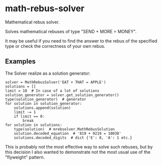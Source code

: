 # math-rebus-solver

Mathematical rebus solver.

Solves mathematical rebuses of type "SEND + MORE = MONEY".

It may be useful if you need to find the answer to the rebus of the specified type or check the correctness of your own rebus.

## Examples

The Solver realize as a solution generator:
    
    solver = MathRebusSolver('EAT + THAT = APPLE')
    solutions = []
    limit = 10  # In case of a lot of solutions
    solution_generator = solver.get_solution_generator()
    type(solution_generator)  # generator
    for solution in solution_generator:
        solutions.append(solution)
        limit -= 1
        if limit == 0:
            break
    for solution in solutions:
        type(solution)  # mrebsolver.MathRebusSolution
        solution.decoded_equation  # '819 + 9219 = 10038'
        solutions.decoded_digits  # dict {'E': 8, 'A': 1 etc.}


This is probably not the most effective way to solve such rebuses, but by this decision I also wanted to demonstrate not the most usual use of the "flyweight" pattern.